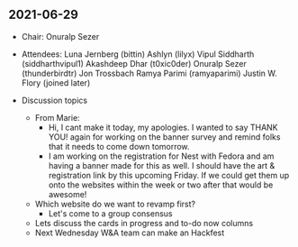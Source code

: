 ## 2021-06-29

* Chair: 
    Onuralp Sezer

* Attendees:
    Luna Jernberg (bittin)
    Ashlyn (lilyx)
    Vipul Siddharth (siddharthvipul1)
    Akashdeep Dhar (t0xic0der)
    Onuralp Sezer (thunderbirdtr)
    Jon Trossbach
    Ramya Parimi (ramyaparimi)
    Justin W. Flory (joined later)

* Discussion topics
    * From Marie: 
        * Hi, I cant make it today, my apologies. I wanted to say THANK YOU! again for working on the banner survey and remind folks that it needs to come down tomorrow. 
        * I am working on the registration for Nest with Fedora and am having a banner made for this as well. I should have the art & registration link by this upcoming Friday. If we could get them up onto the websites within the week or two after that would be awesome!
    * Which website do we want to revamp first?
        * Let's come to a group consensus
    * Lets discuss the cards in progress and to-do now columns
    * Next Wednesday W&A team can make an Hackfest

